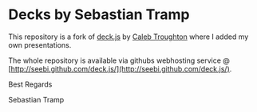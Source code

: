 # Decks by Sebastian Tramp

This repository is a fork of
[deck.js](https://github.com/imakewebthings/deck.js) by [Caleb
Troughton](http://imakewebthings.com/) where I added my own presentations.

The whole repository is available via githubs webhosting service
@ [http://seebi.github.com/deck.js/](http://seebi.github.com/deck.js/).

Best Regards

Sebastian Tramp
